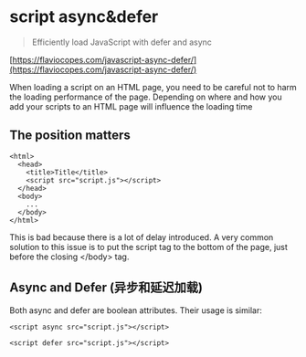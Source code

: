 # script async&defer

> Efficiently load JavaScript with defer and async

[https://flaviocopes.com/javascript-async-defer/](https://flaviocopes.com/javascript-async-defer/)

When loading a script on an HTML page, you need to be careful not to harm the loading performance of the page. Depending on where and how you add your scripts to an HTML page will influence the loading time

## The position matters

```text
<html>
  <head>
    <title>Title</title>
    <script src="script.js"></script>
  </head>
  <body>
    ...
  </body>
</html>
```

This is bad because there is a lot of delay introduced. A very common solution to this issue is to put the script tag to the bottom of the page, just before the closing &lt;/body&gt; tag.

## Async and Defer \(异步和延迟加载\)

Both async and defer are boolean attributes. Their usage is similar:

```text
<script async src="script.js"></script>

<script defer src="script.js"></script>
```

